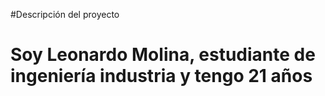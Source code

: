 #Descripción del proyecto

# Soy Leonardo Molina, estudiante de ingeniería industria y tengo 21 años 
